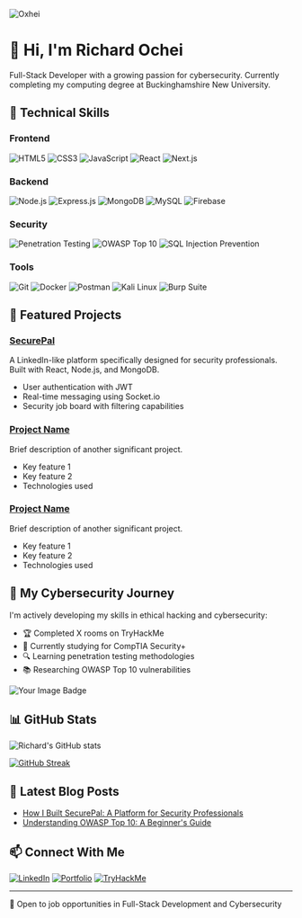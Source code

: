 ![Oxhei](https://github.com/user-attachments/assets/98b2c9d3-59c2-467e-b7e6-55978f9077a3)


# 👋 Hi, I'm Richard Ochei

Full-Stack Developer with a growing passion for cybersecurity. Currently completing my computing degree at Buckinghamshire New University.

## 🧰 Technical Skills

### Frontend
![HTML5](https://img.shields.io/badge/-HTML5-E34F26?style=flat-square&logo=html5&logoColor=white)
![CSS3](https://img.shields.io/badge/-CSS3-1572B6?style=flat-square&logo=css3&logoColor=white)
![JavaScript](https://img.shields.io/badge/-JavaScript-F7DF1E?style=flat-square&logo=javascript&logoColor=black)
![React](https://img.shields.io/badge/-React-61DAFB?style=flat-square&logo=react&logoColor=black)
![Next.js](https://img.shields.io/badge/-Next.js-000000?style=flat-square&logo=next.js&logoColor=white)

### Backend
![Node.js](https://img.shields.io/badge/-Node.js-339933?style=flat-square&logo=node.js&logoColor=white)
![Express.js](https://img.shields.io/badge/-Express.js-000000?style=flat-square&logo=express&logoColor=white)
![MongoDB](https://img.shields.io/badge/-MongoDB-47A248?style=flat-square&logo=mongodb&logoColor=white)
![MySQL](https://img.shields.io/badge/-MySQL-4479A1?style=flat-square&logo=mysql&logoColor=white)
![Firebase](https://img.shields.io/badge/-Firebase-FFCA28?style=flat-square&logo=firebase&logoColor=black)

### Security
![Penetration Testing](https://img.shields.io/badge/-Penetration_Testing-9FEF00?style=flat-square&logo=hackthebox&logoColor=black)
![OWASP Top 10](https://img.shields.io/badge/-OWASP_Top_10-000000?style=flat-square&logo=owasp&logoColor=white)
![SQL Injection Prevention](https://img.shields.io/badge/-SQL_Injection_Prevention-4479A1?style=flat-square&logo=mysql&logoColor=white)

### Tools
![Git](https://img.shields.io/badge/-Git-F05032?style=flat-square&logo=git&logoColor=white)
![Docker](https://img.shields.io/badge/-Docker-2496ED?style=flat-square&logo=docker&logoColor=white)
![Postman](https://img.shields.io/badge/-Postman-FF6C37?style=flat-square&logo=postman&logoColor=white)
![Kali Linux](https://img.shields.io/badge/-Kali_Linux-557C94?style=flat-square&logo=kali-linux&logoColor=white)
![Burp Suite](https://img.shields.io/badge/-Burp_Suite-FF6633?style=flat-square&logo=buffer&logoColor=white)

## 🚀 Featured Projects

### [SecurePal](https://github.com/richardochei/securepal)
A LinkedIn-like platform specifically designed for security professionals. Built with React, Node.js, and MongoDB.
- User authentication with JWT
- Real-time messaging using Socket.io
- Security job board with filtering capabilities

### [Project Name](https://github.com/richardochei/project-link)
Brief description of another significant project.
- Key feature 1
- Key feature 2
- Technologies used

### [Project Name](https://github.com/richardochei/project-link)
Brief description of another significant project.
- Key feature 1
- Key feature 2
- Technologies used

## 🔐 My Cybersecurity Journey

I'm actively developing my skills in ethical hacking and cybersecurity:

- 🏆 Completed X rooms on TryHackMe
- 🧠 Currently studying for CompTIA Security+
- 🔍 Learning penetration testing methodologies
- 📚 Researching OWASP Top 10 vulnerabilities

<img src="https://tryhackme-badges.s3.amazonaws.com/oxhei.png" alt="Your Image Badge" />

## 📊 GitHub Stats

![Richard's GitHub stats](https://github-readme-stats.vercel.app/api?username=richardochei&show_icons=true&theme=radical)

[![GitHub Streak](https://github-readme-streak-stats.herokuapp.com/?user=richardochei&theme=dark)](https://git.io/streak-stats)

## 📝 Latest Blog Posts

<!-- BLOG-POST-LIST:START -->
- [How I Built SecurePal: A Platform for Security Professionals](https://dev.to/richardochei/post-link)
- [Understanding OWASP Top 10: A Beginner's Guide](https://dev.to/richardochei/post-link)
<!-- BLOG-POST-LIST:END -->

## 📫 Connect With Me

[![LinkedIn](https://img.shields.io/badge/-LinkedIn-0077B5?style=flat-square&logo=linkedin&logoColor=white)](https://www.linkedin.com/in/richardochei)
[![Portfolio](https://img.shields.io/badge/-Portfolio-000000?style=flat-square&logo=react&logoColor=white)](https://yourportfolio.com)
[![TryHackMe](https://img.shields.io/badge/-TryHackMe-212C42?style=flat-square&logo=tryhackme&logoColor=white)](https://tryhackme.com/p/yourusername)

---

💼 Open to job opportunities in Full-Stack Development and Cybersecurity
